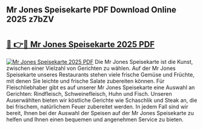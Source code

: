 ## Mr Jones Speisekarte PDF Download Online 2025 z7bZV

# <h2><a href="http://gccr17.nevu.top/?p=Mr+Jones+Speisekarte">🔗 👉🔴 Mr Jones Speisekarte 2025 PDF</a></h2>

[![Mr Jones Speisekarte 2025 PDF](https://i.imgur.com/dBaPXMq.png)](http://gccr17.nevu.top/?p=Mr+Jones+Speisekarte)
Die Mr Jones Speisekarte ist die Kunst, zwischen einer Vielzahl von Gerichten zu wählen. Auf der Mr Jones Speisekarte unseres Restaurants stehen viele frische Gemüse und Früchte, mit denen Sie leichte und frische Salate zubereiten können. Für Fleischliebhaber gibt es auf unserer Mr Jones Speisekarte eine Auswahl an Gerichten: Rindfleisch, Schweinefleisch, Huhn und Fisch. Unseren Auserwählten bieten wir köstliche Gerichte wie Schaschlik und Steak an, die bei frischem, natürlichem Feuer zubereitet werden. In jedem Fall sind wir bereit, Ihnen bei der Auswahl der Speisen auf der Mr Jones Speisekarte zu helfen und Ihnen einen bequemen und angenehmen Service zu bieten.
